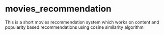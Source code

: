 # movies_recommendation
This is a short movies recommendation system which works on content and popularity based recommendations using cosine similarity algorithm
